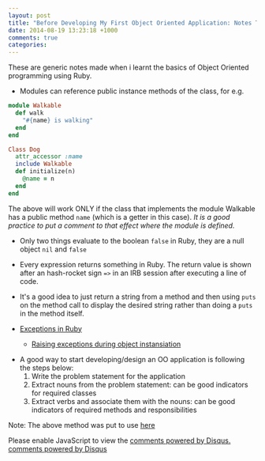 ```yaml
---
layout: post
title: "Before Developing My First Object Oriented Application: Notes To Self"
date: 2014-08-19 13:23:18 +1000
comments: true
categories:
---
```


These are generic notes made when i learnt the basics of Object Oriented programming using Ruby.

<!-- more -->

- Modules can reference public instance methods of the class, for e.g.

``` ruby Modules Referencing Instance Methods
module Walkable
  def walk
    "#{name} is walking"
  end
end

Class Dog
  attr_accessor :name
  include Walkable
  def initialize(n)
    @name = n
  end
end
```

The above will work ONLY if the class that implements the module Walkable has a public method ```name``` (which is a getter in this case).
*It is a good practice to put a comment to that effect where the module is defined.*

- Only two things evaluate to the boolean ```false``` in Ruby, they are a null object ```nil``` and ```false```

- Every expression returns something in Ruby.
The return value is shown after an hash-rocket sign ```=>``` in an IRB session after executing a
  line of code.

- It's a good idea to just return a string from a method and then using ```puts``` on the method call to display the desired string rather than doing a ```puts``` in the method itself.

<ul>
 <li><a href='http://www.skorks.com/2009/09/ruby-exceptions-and-exception-handling'>Exceptions in Ruby</a></li>
 <ul>
 <li><a href='http://stackoverflow.com/questions/1485114/ruby-constructors-and-exceptions'>Raising exceptions during object instansiation</a></li>
 </ul>
</ul>

- A good way to start developing/design an OO application is following the steps below:
  1. Write the problem statement for the application
  2. Extract nouns from the problem statement: can be good indicators for required classes
  3. Extract verbs and associate them with the nouns: can be good indicators of required methods and responsibilities

Note: The above method was put to use [here](/blog/2014/09/01/my-first-object-oriented-application-s-console-based-black-jack/)


<div id="disqus_thread"></div>
<script type="text/javascript">
    /* * * CONFIGURATION VARIABLES: EDIT BEFORE PASTING INTO YOUR WEBPAGE * * */
    var disqus_shortname = 'ppjgithubio'; // required: replace example with your forum shortname

    /* * * DON'T EDIT BELOW THIS LINE * * */
    (function() {
        var dsq = document.createElement('script'); dsq.type = 'text/javascript'; dsq.async = true;
        dsq.src = '//' + disqus_shortname + '.disqus.com/embed.js';
        (document.getElementsByTagName('head')[0] || document.getElementsByTagName('body')[0]).appendChild(dsq);
    })();
</script>
<noscript>Please enable JavaScript to view the <a href="http://disqus.com/?ref_noscript">comments powered by Disqus.</a></noscript>
<a href="http://disqus.com" class="dsq-brlink">comments powered by <span class="logo-disqus">Disqus</span></a>
